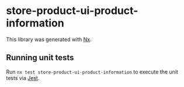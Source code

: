 # store-product-ui-product-information

This library was generated with [Nx](https://nx.dev).

## Running unit tests

Run `nx test store-product-ui-product-information` to execute the unit tests via [Jest](https://jestjs.io).

